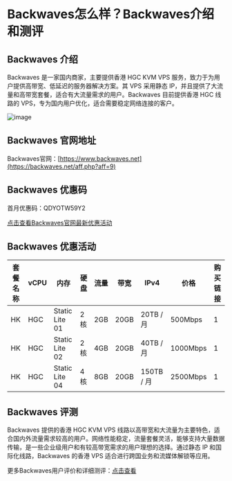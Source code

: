 # Backwaves怎么样？Backwaves介绍和测评

## Backwaves 介绍
Backwaves 是一家国内商家，主要提供香港 HGC KVM VPS 服务，致力于为用户提供高带宽、低延迟的服务器解决方案。其 VPS 采用静态 IP，并且提供了大流量和高带宽套餐，适合有大流量需求的用户。Backwaves 目前提供香港 HGC 线路的 VPS，专为国内用户优化，适合需要稳定网络连接的客户。

![image](https://github.com/user-attachments/assets/bbea961a-5958-4287-b284-128794a1b497)

## Backwaves 官网地址
Backwaves官网：[https://www.backwaves.net](https://backwaves.net/aff.php?aff=9)

## Backwaves 优惠码
首月优惠码：QDYOTW59Y2  

[点击查看Backwaves官网最新优惠活动](https://backwaves.net/aff.php?aff=9)

## Backwaves 优惠活动

| 套餐名称             | vCPU  | 内存  | 硬盘   | 流量            | 带宽      | IPv4 | 价格          | 购买链接 |
|----------------------|-------|-------|--------|-----------------|-----------|------|---------------|-----------------------------------------------------------------------------------------------------------------|
| HK | HGC | Static Lite 01 | 2核   | 2GB    | 20GB   | 20TB / 月       | 500Mbps   | 1    | 249元/月      | [购买地址](https://backwaves.net/aff.php?aff=9) |
| HK | HGC | Static Lite 02 | 2核   | 4GB    | 20GB   | 40TB / 月       | 1000Mbps  | 1    | 408元/月      | [购买地址](https://backwaves.net/aff.php?aff=9) |
| HK | HGC | Static Lite 04 | 4核   | 8GB    | 20GB   | 150TB / 月      | 2500Mbps  | 1    | 1105元/月     | [购买地址](https://backwaves.net/aff.php?aff=9) |

## Backwaves 评测
Backwaves 提供的香港 HGC KVM VPS 线路以高带宽和大流量为主要特色，适合国内外流量需求较高的用户。网络性能稳定，流量套餐灵活，能够支持大量数据传输，是一些企业级用户和有较高带宽需求的用户理想的选择。通过静态 IP 和国际化线路，Backwaves 的香港 VPS 适合进行跨国业务和流媒体解锁等应用。

更多Backwaves用户评价和详细测评：[点击查看](https://backwaves.net/aff.php?aff=9)

